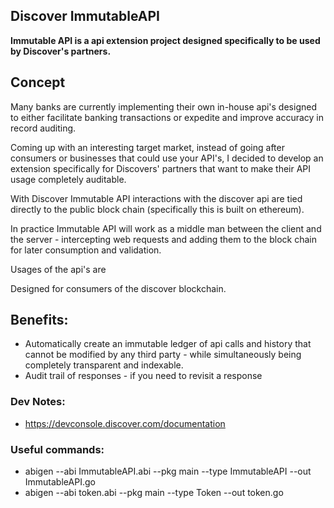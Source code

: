 Discover ImmutableAPI
---
<b>Immutable API is a api extension project designed specifically to be used by Discover's partners.
</b>

## Concept

Many banks are currently implementing their own in-house api's designed to either facilitate banking transactions or expedite and improve accuracy in record auditing.

Coming up with an interesting target market, instead of going after consumers or businesses that could use your API's, I decided to develop an extension specifically for Discovers' partners that want to make their API usage completely auditable.

With Discover Immutable API interactions with the discover api are tied directly to the public block chain (specifically this is built on ethereum).

In practice Immutable API will work as a middle man between the client and the server - intercepting web requests and adding them to the block chain for later consumption and validation.

Usages of the api's are 

Designed for consumers of the discover blockchain.

## Benefits:
* Automatically create an immutable ledger of api calls and history that cannot be modified by any third party - while simultaneously being completely transparent and indexable.
* Audit trail of responses - if you need to revisit a response


### Dev Notes:

* https://devconsole.discover.com/documentation


### Useful commands:
* abigen --abi ImmutableAPI.abi --pkg main --type ImmutableAPI --out ImmutableAPI.go
* abigen --abi token.abi --pkg main --type Token --out token.go

